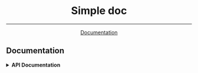<h1 align="center">
  Simple doc
</h1>

<hr>

<p align="center">
   <a href="#documentation">Documentation</a>
</p>


## Documentation
<details>
<summary><strong>API Documentation</strong></summary>

**`POST` | Create short url: [`http://localhost:8000/get_form?f_name1=value1&f_name2=value2`](http://localhost:8000/get_form?f_name1=value1&f_name2=value2)**

Example:
   - Response (if form template found)

      ```
        {
          "template_name": "Form template name"
        }
      ```
   - Response (if form template not found)

      ```
        {
          "f_name1": "text",
          "f_name2": "text"
        }
      ```

</details>
